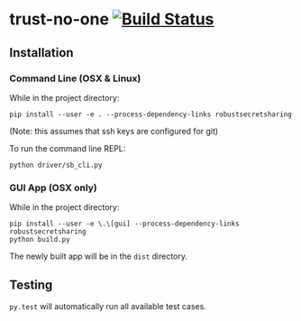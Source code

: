# trust-no-one [![Build Status](https://travis-ci.com/sudssm/trust-no-one.svg?token=9r7x75stRuvJScvvvedh&branch=master)](https://travis-ci.com/sudssm/trust-no-one)

## Installation

### Command Line (OSX & Linux)
While in the project directory:

```
pip install --user -e . --process-dependency-links robustsecretsharing
```
(Note: this assumes that ssh keys are configured for git)

To run the command line REPL:

```
python driver/sb_cli.py
```

### GUI App (OSX only)
While in the project directory:

```
pip install --user -e \.\[gui] --process-dependency-links robustsecretsharing
python build.py
```
The newly built app will be in the `dist` directory.

## Testing
`py.test` will automatically run all available test cases.
